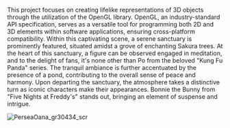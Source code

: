 This project focuses on creating lifelike representations of 3D objects through the utilization of the OpenGL library. OpenGL, an industry-standard API specification, serves as a versatile tool for programming both 2D and 3D elements within software applications, ensuring cross-platform compatibility.
Within this captivating scene, a serene sanctuary is prominently featured, situated amidst a grove of enchanting Sakura trees. At the heart of this sanctuary, a figure can be observed engaged in meditation, and to the delight of fans, it's none other than Po from the beloved "Kung Fu Panda" series. The tranquil ambiance is further accentuated by the presence of a pond, contributing to the overall sense of peace and harmony.
Upon departing the sanctuary, the atmosphere takes a distinctive turn as iconic characters make their appearances. Bonnie the Bunny from "Five Nights at Freddy's" stands out, bringing an element of suspense and intrigue.


![PerseaOana_gr30434_scr](https://github.com/oanapersea/GP/assets/115214117/c711b046-7485-4b0f-bf4b-dbf7bc288ad1)
